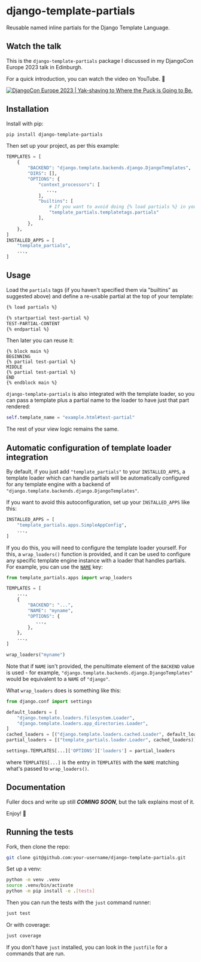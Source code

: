 # django-template-partials

Reusable named inline partials for the Django Template Language.

## Watch the talk

This is the `django-template-partials` package I discussed in my DjangoCon Europe 2023
talk in Edinburgh.

For a quick introduction, you can watch the video on YouTube. 🍿

[![DjangoCon Europe 2023 | Yak-shaving to Where the Puck is Going to Be.](https://img.youtube.com/vi/_3oGI4RC52s/0.jpg)](https://www.youtube.com/watch?v=_3oGI4RC52s)

## Installation

Install with pip:

```bash
pip install django-template-partials
```

Then set up your project, as per this example:

```python
TEMPLATES = [
    {
        "BACKEND": "django.template.backends.django.DjangoTemplates",
        "DIRS": [],
        "OPTIONS": {
            "context_processors": [
               ...,
            ],
            "builtins": [
                # If you want to avoid doing {% load partials %} in your templates
                "template_partials.templatetags.partials"
            ],
        },
    },
]
INSTALLED_APPS = [
    "template_partials",
    ...,
]
```

## Usage

Load the `partials` tags (if you haven't specified them via "builtins" as suggested above)
and define a re-usable partial at the top of your template:

```html
{% load partials %}

{% startpartial test-partial %}
TEST-PARTIAL-CONTENT
{% endpartial %}
```

Then later you can reuse it:

```
{% block main %}
BEGINNING
{% partial test-partial %}
MIDDLE
{% partial test-partial %}
END
{% endblock main %}
```

`django-template-partials` is also integrated with the template loader, so you can pass a template
plus a partial name to the loader to have just that part rendered:

```python
self.template_name = "example.html#test-partial"
```

The rest of your view logic remains the same.

## Automatic configuration of template loader integration

By default, if you just add `"template_partials"` to your `INSTALLED_APPS`, a template loader which
can handle partials will be automatically configured for any template engine with a backend of
`"django.template.backends.django.DjangoTemplates"`.

If you want to avoid this autoconfiguration, set up your `INSTALLED_APPS` like this:

```python
INSTALLED_APPS = [
    "template_partials.apps.SimpleAppConfig",
    ...,
]
```
If you do this, you will need to configure the template loader yourself. For this, a `wrap_loaders()` function is
provided, and it can be used to configure any specific template engine instance with a loader that handles partials.
For example, you can use the [`NAME`](https://docs.djangoproject.com/en/4.2/ref/settings/#std-setting-TEMPLATES-NAME)
key:

```python
from template_partials.apps import wrap_loaders

TEMPLATES = [
    ...,
    {
        "BACKEND": "...",
        "NAME": "myname",
        "OPTIONS": {
           ...,
        },
    },
    ...,
]

wrap_loaders("myname")
```
Note that if `NAME` isn't provided, the penultimate element of the `BACKEND` value is used - for example,
`"django.template.backends.django.DjangoTemplates"` would be equivalent to a `NAME` of `"django"`.

What `wrap_loaders` does is something like this:

```python
from django.conf import settings

default_loaders = [
    "django.template.loaders.filesystem.Loader",
    "django.template.loaders.app_directories.Loader",
]
cached_loaders = [("django.template.loaders.cached.Loader", default_loaders)]
partial_loaders = [("template_partials.loader.Loader", cached_loaders)]

settings.TEMPLATES[...]['OPTIONS']['loaders'] = partial_loaders
```

where `TEMPLATES[...]` is the entry in `TEMPLATES` with the `NAME` matching what's passed to `wrap_loaders()`.

## Documentation

Fuller docs and write up still ***COMING SOON***, but the talk explains most of
it.

Enjoy! 🚀

## Running the tests

Fork, then clone the repo:

```sh
git clone git@github.com:your-username/django-template-partials.git
```

Set up a venv:

```sh
python -m venv .venv
source .venv/bin/activate
python -m pip install -e .[tests]
```

Then you can run the tests with the `just` command runner:

```sh
just test
```

Or with coverage:

```sh
just coverage
```

If you don't have `just` installed, you can look in the `justfile` for a commands that are run.
